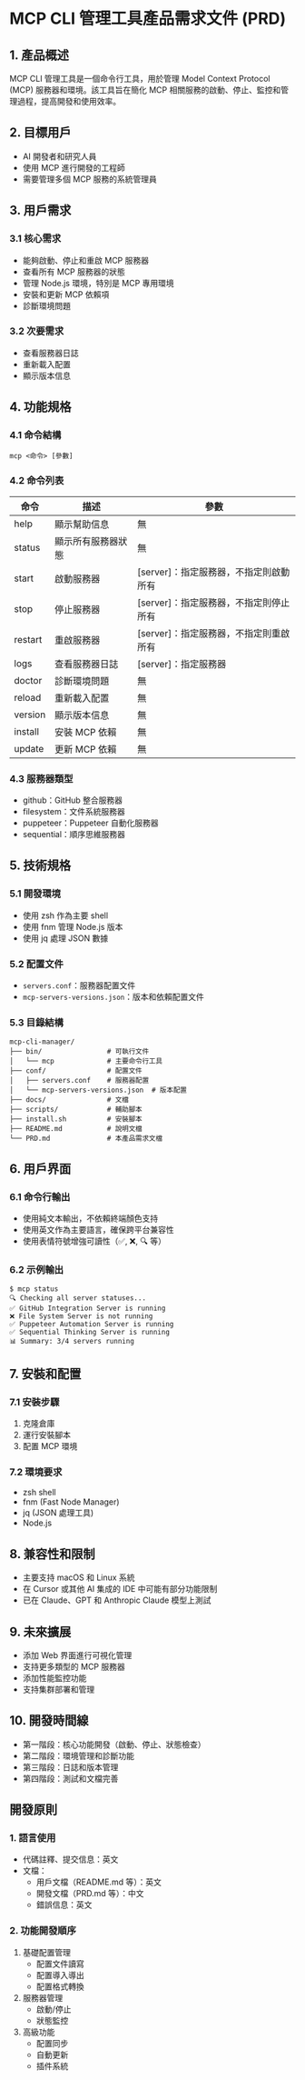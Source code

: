 # MCP CLI 管理工具產品需求文件 (PRD)

## 1. 產品概述

MCP CLI 管理工具是一個命令行工具，用於管理 Model Context Protocol (MCP) 服務器和環境。該工具旨在簡化 MCP 相關服務的啟動、停止、監控和管理過程，提高開發和使用效率。

## 2. 目標用戶

- AI 開發者和研究人員
- 使用 MCP 進行開發的工程師
- 需要管理多個 MCP 服務的系統管理員

## 3. 用戶需求

### 3.1 核心需求

- 能夠啟動、停止和重啟 MCP 服務器
- 查看所有 MCP 服務器的狀態
- 管理 Node.js 環境，特別是 MCP 專用環境
- 安裝和更新 MCP 依賴項
- 診斷環境問題

### 3.2 次要需求

- 查看服務器日誌
- 重新載入配置
- 顯示版本信息

## 4. 功能規格

### 4.1 命令結構

```
mcp <命令> [參數]
```

### 4.2 命令列表

| 命令 | 描述 | 參數 |
|------|------|------|
| help | 顯示幫助信息 | 無 |
| status | 顯示所有服務器狀態 | 無 |
| start | 啟動服務器 | [server]：指定服務器，不指定則啟動所有 |
| stop | 停止服務器 | [server]：指定服務器，不指定則停止所有 |
| restart | 重啟服務器 | [server]：指定服務器，不指定則重啟所有 |
| logs | 查看服務器日誌 | [server]：指定服務器 |
| doctor | 診斷環境問題 | 無 |
| reload | 重新載入配置 | 無 |
| version | 顯示版本信息 | 無 |
| install | 安裝 MCP 依賴 | 無 |
| update | 更新 MCP 依賴 | 無 |

### 4.3 服務器類型

- github：GitHub 整合服務器
- filesystem：文件系統服務器
- puppeteer：Puppeteer 自動化服務器
- sequential：順序思維服務器

## 5. 技術規格

### 5.1 開發環境

- 使用 zsh 作為主要 shell
- 使用 fnm 管理 Node.js 版本
- 使用 jq 處理 JSON 數據

### 5.2 配置文件

- `servers.conf`：服務器配置文件
- `mcp-servers-versions.json`：版本和依賴配置文件

### 5.3 目錄結構

```
mcp-cli-manager/
├── bin/                # 可執行文件
│   └── mcp             # 主要命令行工具
├── conf/               # 配置文件
│   ├── servers.conf    # 服務器配置
│   └── mcp-servers-versions.json  # 版本配置
├── docs/               # 文檔
├── scripts/            # 輔助腳本
├── install.sh          # 安裝腳本
├── README.md           # 說明文檔
└── PRD.md              # 本產品需求文檔
```

## 6. 用戶界面

### 6.1 命令行輸出

- 使用純文本輸出，不依賴終端顏色支持
- 使用英文作為主要語言，確保跨平台兼容性
- 使用表情符號增強可讀性（✅, ❌, 🔍 等）

### 6.2 示例輸出

```
$ mcp status
🔍 Checking all server statuses...
✅ GitHub Integration Server is running
❌ File System Server is not running
✅ Puppeteer Automation Server is running
✅ Sequential Thinking Server is running
📊 Summary: 3/4 servers running
```

## 7. 安裝和配置

### 7.1 安裝步驟

1. 克隆倉庫
2. 運行安裝腳本
3. 配置 MCP 環境

### 7.2 環境要求

- zsh shell
- fnm (Fast Node Manager)
- jq (JSON 處理工具)
- Node.js

## 8. 兼容性和限制

- 主要支持 macOS 和 Linux 系統
- 在 Cursor 或其他 AI 集成的 IDE 中可能有部分功能限制
- 已在 Claude、GPT 和 Anthropic Claude 模型上測試

## 9. 未來擴展

- 添加 Web 界面進行可視化管理
- 支持更多類型的 MCP 服務器
- 添加性能監控功能
- 支持集群部署和管理

## 10. 開發時間線

- 第一階段：核心功能開發（啟動、停止、狀態檢查）
- 第二階段：環境管理和診斷功能
- 第三階段：日誌和版本管理
- 第四階段：測試和文檔完善

## 開發原則

### 1. 語言使用
- 代碼註釋、提交信息：英文
- 文檔：
  - 用戶文檔（README.md 等）：英文
  - 開發文檔（PRD.md 等）：中文
  - 錯誤信息：英文

### 2. 功能開發順序
1. 基礎配置管理
   - 配置文件讀寫
   - 配置導入導出
   - 配置格式轉換
2. 服務器管理
   - 啟動/停止
   - 狀態監控
3. 高級功能
   - 配置同步
   - 自動更新
   - 插件系統 